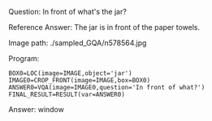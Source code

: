 Question: In front of what's the jar?

Reference Answer: The jar is in front of the paper towels.

Image path: ./sampled_GQA/n578564.jpg

Program:

```
BOX0=LOC(image=IMAGE,object='jar')
IMAGE0=CROP_FRONT(image=IMAGE,box=BOX0)
ANSWER0=VQA(image=IMAGE0,question='In front of what?')
FINAL_RESULT=RESULT(var=ANSWER0)
```
Answer: window

